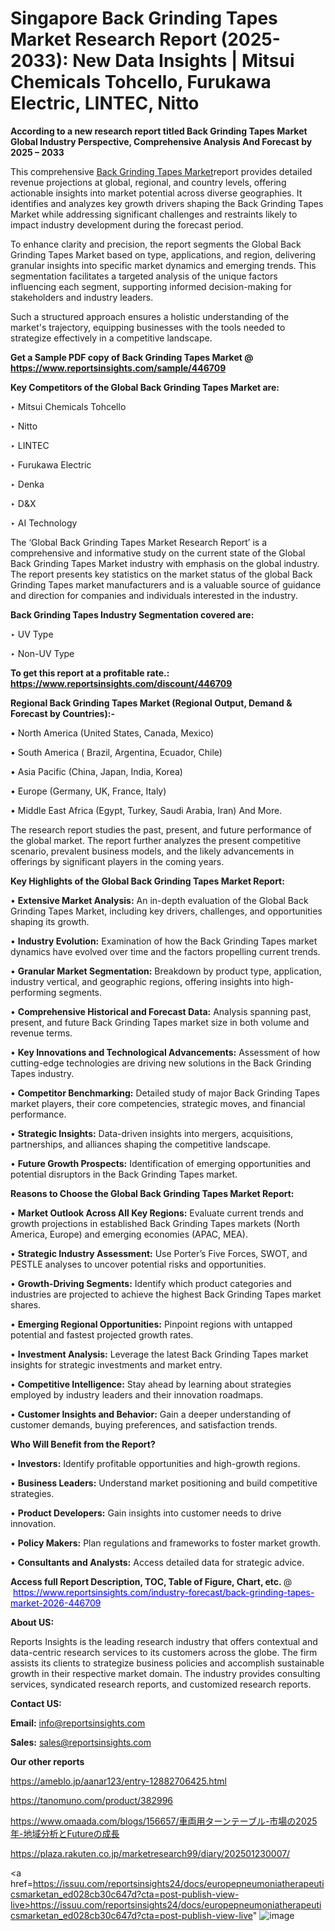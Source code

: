# Singapore Back Grinding Tapes Market Research Report (2025-2033): New Data Insights | Mitsui Chemicals Tohcello, Furukawa Electric, LINTEC, Nitto

<strong>According to a new research report titled Back Grinding Tapes Market Global Industry Perspective, Comprehensive Analysis And Forecast by 2025 – 2033</strong>

This comprehensive <a href=https://www.reportsinsights.com/sample/446709>Back Grinding Tapes Market</a>report provides detailed revenue projections at global, regional, and country levels, offering actionable insights into market potential across diverse geographies. It identifies and analyzes key growth drivers shaping the Back Grinding Tapes Market while addressing significant challenges and restraints likely to impact industry development during the forecast period.

To enhance clarity and precision, the report segments the Global Back Grinding Tapes Market based on type, applications, and region, delivering granular insights into specific market dynamics and emerging trends. This segmentation facilitates a targeted analysis of the unique factors influencing each segment, supporting informed decision-making for stakeholders and industry leaders.

Such a structured approach ensures a holistic understanding of the market's trajectory, equipping businesses with the tools needed to strategize effectively in a competitive landscape.

<strong>Get a Sample PDF copy of Back Grinding Tapes Market </strong><strong>@<a href=https://www.reportsinsights.com/sample/446709 style=color:#0000ff;> https://www.reportsinsights.com/sample/446709</a></strong></font>

<strong>Key Competitors of the Global Back Grinding Tapes Market are:</strong>

‣ Mitsui Chemicals Tohcello

‣ Nitto

‣ LINTEC

‣ Furukawa Electric

‣ Denka

‣ D&X

‣ AI Technology

The ‘Global Back Grinding Tapes Market Research Report’ is a comprehensive and informative study on the current state of the Global Back Grinding Tapes Market industry with emphasis on the global industry. The report presents key statistics on the market status of the global Back Grinding Tapes market manufacturers and is a valuable source of guidance and direction for companies and individuals interested in the industry.

<strong>Back Grinding Tapes Industry Segmentation covered are:</strong>

‣ UV Type

‣ Non-UV Type

<strong>To get this report at a profitable rate.: <a href=https://www.reportsinsights.com/discount/446709 style=color:#0000ff;>https://www.reportsinsights.com/discount/446709</a></strong></font>

<strong>Regional Back Grinding Tapes Market (Regional Output, Demand &amp; Forecast by Countries):-</strong>

• North America (United States, Canada, Mexico)

• South America ( Brazil, Argentina, Ecuador, Chile)

• Asia Pacific (China, Japan, India, Korea)

• Europe (Germany, UK, France, Italy)

• Middle East Africa (Egypt, Turkey, Saudi Arabia, Iran) And More.

The research report studies the past, present, and future performance of the global market. The report further analyzes the present competitive scenario, prevalent business models, and the likely advancements in offerings by significant players in the coming years.

<strong>Key Highlights of the Global Back Grinding Tapes Market Report:</strong>

• <strong>Extensive Market Analysis:</strong> An in-depth evaluation of the Global Back Grinding Tapes Market, including key drivers, challenges, and opportunities shaping its growth.

• <strong>Industry Evolution:</strong> Examination of how the Back Grinding Tapes market dynamics have evolved over time and the factors propelling current trends.

• <strong>Granular Market Segmentation:</strong> Breakdown by product type, application, industry vertical, and geographic regions, offering insights into high-performing segments.

• <strong>Comprehensive Historical and Forecast Data:</strong> Analysis spanning past, present, and future Back Grinding Tapes market size in both volume and revenue terms.

• <strong>Key Innovations and Technological Advancements:</strong> Assessment of how cutting-edge technologies are driving new solutions in the Back Grinding Tapes industry.

• <strong>Competitor Benchmarking:</strong> Detailed study of major Back Grinding Tapes market players, their core competencies, strategic moves, and financial performance.

• <strong>Strategic Insights:</strong> Data-driven insights into mergers, acquisitions, partnerships, and alliances shaping the competitive landscape.

• <strong>Future Growth Prospects:</strong> Identification of emerging opportunities and potential disruptors in the Back Grinding Tapes market.

<strong>Reasons to Choose the Global Back Grinding Tapes Market Report:</strong>

• <strong>Market Outlook Across All Key Regions:</strong> Evaluate current trends and growth projections in established Back Grinding Tapes markets (North America, Europe) and emerging economies (APAC, MEA).

• <strong>Strategic Industry Assessment:</strong> Use Porter’s Five Forces, SWOT, and PESTLE analyses to uncover potential risks and opportunities.

• <strong>Growth-Driving Segments:</strong> Identify which product categories and industries are projected to achieve the highest Back Grinding Tapes market shares.

• <strong>Emerging Regional Opportunities:</strong> Pinpoint regions with untapped potential and fastest projected growth rates.

• <strong>Investment Analysis:</strong> Leverage the latest Back Grinding Tapes market insights for strategic investments and market entry.

• <strong>Competitive Intelligence:</strong> Stay ahead by learning about strategies employed by industry leaders and their innovation roadmaps.

• <strong>Customer Insights and Behavior:</strong> Gain a deeper understanding of customer demands, buying preferences, and satisfaction trends.

<strong>Who Will Benefit from the Report?</strong>

• <strong>Investors:</strong> Identify profitable opportunities and high-growth regions.

• <strong>Business Leaders:</strong> Understand market positioning and build competitive strategies.

• <strong>Product Developers:</strong> Gain insights into customer needs to drive innovation.

• <strong>Policy Makers:</strong> Plan regulations and frameworks to foster market growth.

• <strong>Consultants and Analysts:</strong> Access detailed data for strategic advice.
</ul>
<strong>Access full Report Description, TOC, Table of Figure, Chart, etc. </strong>@  <a href=https://www.reportsinsights.com/industry-forecast/back-grinding-tapes-market-2026-446709 style=color:#0000ff;>https://www.reportsinsights.com/industry-forecast/back-grinding-tapes-market-2026-446709</a></font>

<strong><strong>About US</strong>:</strong>

Reports Insights is the leading research industry that offers contextual and data-centric research services to its customers across the globe. The firm assists its clients to strategize business policies and accomplish sustainable growth in their respective market domain. The industry provides consulting services, syndicated research reports, and customized research reports.

<strong>Contact US:</strong>

<p class=""""><b>Email:</b> <a href=mailto:info@reportsinsights.com>info@reportsinsights.com</a></p>
<p class=""""><b>Sales:</b> <a href=mailto:sales@reportsinsights.com>sales@reportsinsights.com</a></p>

<strong>Our other reports</strong>

<a href=https://ameblo.jp/aanar123/entry-12882706425.html>https://ameblo.jp/aanar123/entry-12882706425.html</a>

<a href=https://tanomuno.com/product/382996>https://tanomuno.com/product/382996</a>

<a href=https://www.omaada.com/blogs/156657/車両用ターンテーブル-市場の2025年-地域分析とFutureの成長>https://www.omaada.com/blogs/156657/車両用ターンテーブル-市場の2025年-地域分析とFutureの成長</a>

<a href=https://plaza.rakuten.co.jp/marketresearch99/diary/202501230007/>https://plaza.rakuten.co.jp/marketresearch99/diary/202501230007/</a>

<a href=https://issuu.com/reportsinsights24/docs/europepneumoniatherapeuticsmarketan_ed028cb30c647d?cta=post-publish-view-live>https://issuu.com/reportsinsights24/docs/europepneumoniatherapeuticsmarketan_ed028cb30c647d?cta=post-publish-view-live</a>"
![image](https://github.com/user-attachments/assets/a7322e57-ca9a-4822-87ad-3ee67cbcca14)
